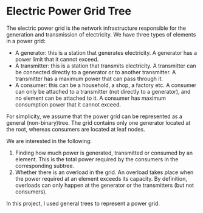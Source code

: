 # Electric Power Grid Tree

The electric power grid is the network infrastructure responsible for the generation and transmission of electricity. We have three types of elements in a power grid:
- A generator: this is a station that generates electricity. A generator has a power limit that it cannot exceed.
- A transmitter: this is a station that transmits electricity. A transmitter can be connected directly to a generator or to another transmitter. A transmitter has a maximum power that can pass through it.
- A consumer: this can be a household, a shop, a factory etc. A consumer can only be attached to a transmitter (not directly to a generator), and no element can be attached
to it. A consumer has maximum consumption power that it cannot exceed.


For simplicity, we assume that the power grid can be represented as a general (non-binary)tree. The grid contains only one generator located at the root, whereas consumers are located at leaf nodes.


We are interested in the following:
1. Finding how much power is generated, transmitted or consumed by an element. This is the total power required by the consumers in the corresponding subtree.
2. Whether there is an overload in the grid. An overload takes place when the power required at an element exceeds its capacity. By definition, overloads can only happen at the generator or the transmitters (but not consumers).


In this project, I used general trees to represent a power grid.
